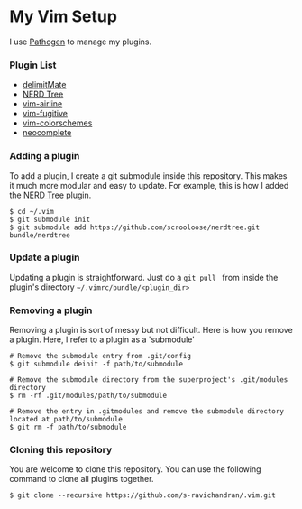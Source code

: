 # My Vim Setup

I use [Pathogen](https://github.com/tpope/vim-pathogen) to manage my plugins.
 
### Plugin List

 * [delimitMate](https://github.com/Raimondi/delimitMate)
 * [NERD Tree](https://github.com/scrooloose/nerdtree)
 * [vim-airline](https://github.com/vim-airline/vim-airline)
 * [vim-fugitive](https://github.com/tpope/vim-fugitive)
 * [vim-colorschemes](https://github.com/flazz/vim-colorschemes)
 * [neocomplete](https://github.com/shougo/neocomplete.vim)
 
### Adding a plugin

To add a plugin, I create a git submodule inside this repository. This makes it much more modular and easy to update. For example, this is how I added the [NERD Tree](https://github.com/scrooloose/nerdtree) plugin.

```
$ cd ~/.vim
$ git submodule init
$ git submodule add https://github.com/scrooloose/nerdtree.git bundle/nerdtree
```

### Update a plugin

Updating a plugin is straightforward. Just do a ```git pull ``` from inside the plugin's directory ```~/.vimrc/bundle/<plugin_dir>```

### Removing a plugin

Removing a plugin is sort of messy but not difficult. Here is how you remove a plugin. Here, I refer to a plugin as a 'submodule'
```
# Remove the submodule entry from .git/config
$ git submodule deinit -f path/to/submodule

# Remove the submodule directory from the superproject's .git/modules directory
$ rm -rf .git/modules/path/to/submodule

# Remove the entry in .gitmodules and remove the submodule directory located at path/to/submodule
$ git rm -f path/to/submodule
```

### Cloning this repository

You are welcome to clone this repository. You can use the following command to clone all plugins together.

```
$ git clone --recursive https://github.com/s-ravichandran/.vim.git
```
